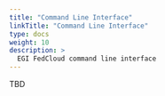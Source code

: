 ```yaml
---
title: "Command Line Interface"
linkTitle: "Command Line Interface"
type: docs
weight: 10
description: >
  EGI FedCloud command line interface
---
```


TBD
